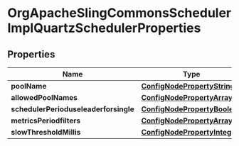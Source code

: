 
# OrgApacheSlingCommonsSchedulerImplQuartzSchedulerProperties

## Properties
Name | Type | Description | Notes
------------ | ------------- | ------------- | -------------
**poolName** | [**ConfigNodePropertyString**](ConfigNodePropertyString.md) |  |  [optional]
**allowedPoolNames** | [**ConfigNodePropertyArray**](ConfigNodePropertyArray.md) |  |  [optional]
**schedulerPerioduseleaderforsingle** | [**ConfigNodePropertyBoolean**](ConfigNodePropertyBoolean.md) |  |  [optional]
**metricsPeriodfilters** | [**ConfigNodePropertyArray**](ConfigNodePropertyArray.md) |  |  [optional]
**slowThresholdMillis** | [**ConfigNodePropertyInteger**](ConfigNodePropertyInteger.md) |  |  [optional]




